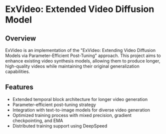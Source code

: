 # ExVideo: Extended Video Diffusion Model

## Overview

ExVideo is an implementation of the "ExVideo: Extending Video Diffusion Models via Parameter-Efficient Post-Tuning" approach. This project aims to enhance existing video synthesis models, allowing them to produce longer, high-quality videos while maintaining their original generalization capabilities.

## Features

- Extended temporal block architecture for longer video generation
- Parameter-efficient post-tuning strategy
- Integration with text-to-image models for diverse video generation
- Optimized training process with mixed precision, gradient checkpointing, and EMA
- Distributed training support using DeepSpeed

